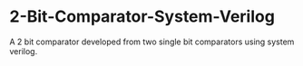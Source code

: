 # 2-Bit-Comparator-System-Verilog

A 2 bit comparator developed from two single bit comparators using system verilog.

